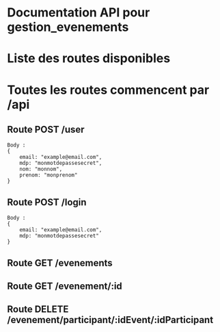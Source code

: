 # Documentation API pour gestion_evenements

# Liste des routes disponibles
# Toutes les routes commencent par /api
  

## Route POST /user

    Body : 
    {
    	email: "example@email.com",
    	mdp: "monmotdepassesecret",
    	nom: "monnom",
    	prenom: "monprenom"
    }

## Route POST /login

    Body : 
    {
    	email: "example@email.com",
    	mdp: "monmotdepassesecret"
    }

## Route GET /evenements

## Route GET /evenement/:id

## Route DELETE /evenement/participant/:idEvent/:idParticipant